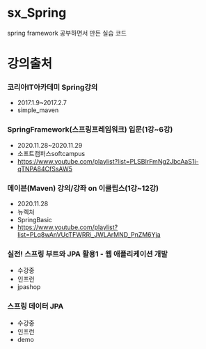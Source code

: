 # sx_Spring
spring framework 공부하면서 만든 실습 코드

# 강의출처

### 코리아IT아카데미 Spring강의 
- 2017.1.9~2017.2.7
- simple_maven

### SpringFramework(스프링프레임워크) 입문(1강~6강) 
-  2020.11.28~2020.11.29  
- 소프트캠퍼스softcampus  
- https://www.youtube.com/playlist?list=PLSBIrFmNg2JbcAaS1i-qTNPA84CfSsAW5  

### 메이븐(Maven) 강의/강좌 on 이클립스(1강~12강)    
- 2020.11.28  
- 뉴렉처  
- SpringBasic
- https://www.youtube.com/playlist?list=PLq8wAnVUcTFWRRi_JWLArMND_PnZM6Yja  

### 실전! 스프링 부트와 JPA 활용1 - 웹 애플리케이션 개발  
- 수강중  
- 인프런 
- jpashop 

### 스프링 데이터 JPA
- 수강중  
- 인프런  
- demo
